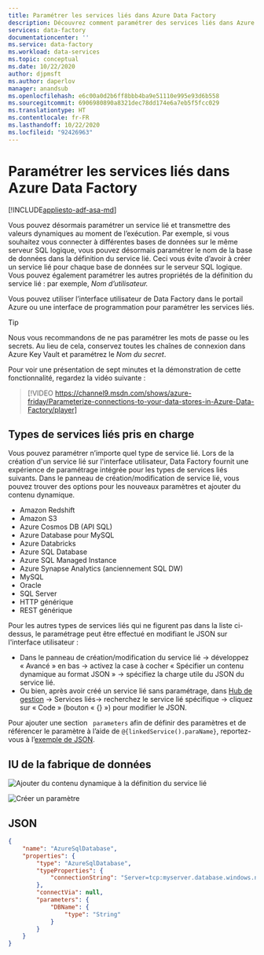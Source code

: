 ```yaml
---
title: Paramétrer les services liés dans Azure Data Factory
description: Découvrez comment paramétrer des services liés dans Azure Data Factory et transmettre des valeurs dynamiques au moment de l’exécution.
services: data-factory
documentationcenter: ''
ms.service: data-factory
ms.workload: data-services
ms.topic: conceptual
ms.date: 10/22/2020
author: djpmsft
ms.author: daperlov
manager: anandsub
ms.openlocfilehash: e6c00a0d2b6ff8bbb4ba9e51110e995e93d6b558
ms.sourcegitcommit: 6906980890a8321dec78dd174e6a7eb5f5fcc029
ms.translationtype: HT
ms.contentlocale: fr-FR
ms.lasthandoff: 10/22/2020
ms.locfileid: "92426963"
---
```

# <a name="parameterize-linked-services-in-azure-data-factory"></a>Paramétrer les services liés dans Azure Data Factory

[!INCLUDE[appliesto-adf-asa-md](includes/appliesto-adf-asa-md.md)]

Vous pouvez désormais paramétrer un service lié et transmettre des valeurs dynamiques au moment de l’exécution. Par exemple, si vous souhaitez vous connecter à différentes bases de données sur le même serveur SQL logique, vous pouvez désormais paramétrer le nom de la base de données dans la définition du service lié. Ceci vous évite d’avoir à créer un service lié pour chaque base de données sur le serveur SQL logique. Vous pouvez également paramétrer les autres propriétés de la définition du service lié : par exemple, *Nom d’utilisateur.*

Vous pouvez utiliser l’interface utilisateur de Data Factory dans le portail Azure ou une interface de programmation pour paramétrer les services liés.

> [!TIP]
> Nous vous recommandons de ne pas paramétrer les mots de passe ou les secrets. Au lieu de cela, conservez toutes les chaînes de connexion dans Azure Key Vault et paramétrez le *Nom du secret*.

Pour voir une présentation de sept minutes et la démonstration de cette fonctionnalité, regardez la vidéo suivante :

> [!VIDEO https://channel9.msdn.com/shows/azure-friday/Parameterize-connections-to-your-data-stores-in-Azure-Data-Factory/player]

## <a name="supported-linked-service-types"></a>Types de services liés pris en charge

Vous pouvez paramétrer n’importe quel type de service lié.
Lors de la création d'un service lié sur l'interface utilisateur, Data Factory fournit une expérience de paramétrage intégrée pour les types de services liés suivants. Dans le panneau de création/modification de service lié, vous pouvez trouver des options pour les nouveaux paramètres et ajouter du contenu dynamique.

- Amazon Redshift
- Amazon S3
- Azure Cosmos DB (API SQL)
- Azure Database pour MySQL
- Azure Databricks
- Azure SQL Database
- Azure SQL Managed Instance
- Azure Synapse Analytics (anciennement SQL DW)
- MySQL
- Oracle
- SQL Server
- HTTP générique
- REST générique

Pour les autres types de services liés qui ne figurent pas dans la liste ci-dessus, le paramétrage peut être effectué en modifiant le JSON sur l'interface utilisateur :

- Dans le panneau de création/modification du service lié -> développez « Avancé » en bas -> activez la case à cocher « Spécifier un contenu dynamique au format JSON » -> spécifiez la charge utile du JSON du service lié. 
- Ou bien, après avoir créé un service lié sans paramétrage, dans [Hub de gestion](author-visually.md#management-hub) -> Services liés-> recherchez le service lié spécifique -> cliquez sur « Code » (bouton « {} ») pour modifier le JSON. 

Pour ajouter une section ` parameters` afin de définir des paramètres et de référencer le paramètre à l’aide de ` @{linkedService().paraName} `, reportez-vous à l’[exemple de JSON](#json).

## <a name="data-factory-ui"></a>IU de la fabrique de données

![Ajouter du contenu dynamique à la définition du service lié](media/parameterize-linked-services/parameterize-linked-services-image1.png)

![Créer un paramètre](media/parameterize-linked-services/parameterize-linked-services-image2.png)

## <a name="json"></a>JSON

```json
{
    "name": "AzureSqlDatabase",
    "properties": {
        "type": "AzureSqlDatabase",
        "typeProperties": {
            "connectionString": "Server=tcp:myserver.database.windows.net,1433;Database=@{linkedService().DBName};User ID=user;Password=fake;Trusted_Connection=False;Encrypt=True;Connection Timeout=30"
        },
        "connectVia": null,
        "parameters": {
            "DBName": {
                "type": "String"
            }
        }
    }
}
```
